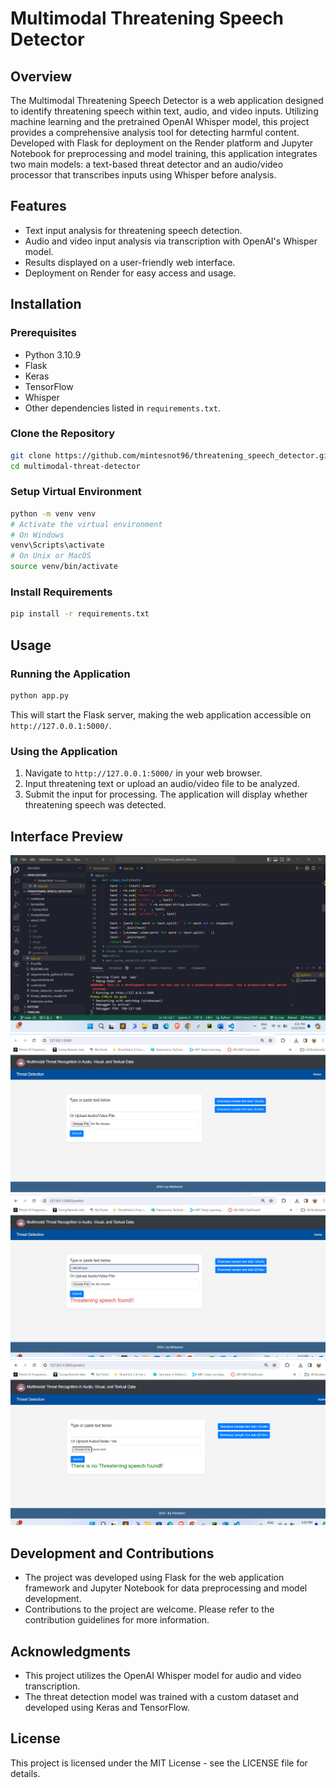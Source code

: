 # Multimodal Threatening Speech Detector

## Overview
The Multimodal Threatening Speech Detector is a web application designed to identify threatening speech within text, audio, and video inputs. Utilizing machine learning and the pretrained OpenAI Whisper model, this project provides a comprehensive analysis tool for detecting harmful content. Developed with Flask for deployment on the Render platform and Jupyter Notebook for preprocessing and model training, this application integrates two main models: a text-based threat detector and an audio/video processor that transcribes inputs using Whisper before analysis.

## Features
- Text input analysis for threatening speech detection.
- Audio and video input analysis via transcription with OpenAI's Whisper model.
- Results displayed on a user-friendly web interface.
- Deployment on Render for easy access and usage.

## Installation

### Prerequisites
- Python 3.10.9
- Flask
- Keras
- TensorFlow
- Whisper
- Other dependencies listed in `requirements.txt`.

### Clone the Repository
```bash
git clone https://github.com/mintesnot96/threatening_speech_detector.git
cd multimodal-threat-detector
```

### Setup Virtual Environment
```bash
python -m venv venv
# Activate the virtual environment
# On Windows
venv\Scripts\activate
# On Unix or MacOS
source venv/bin/activate
```

### Install Requirements
```bash
pip install -r requirements.txt
```

## Usage

### Running the Application
```bash
python app.py
```
This will start the Flask server, making the web application accessible on `http://127.0.0.1:5000/`.

### Using the Application
1. Navigate to `http://127.0.0.1:5000/` in your web browser.
2. Input threatening text or upload an audio/video file to be analyzed.
3. Submit the input for processing. The application will display whether threatening speech was detected.

## Interface Preview
![Screenshot 1](screanshots/Code%20Screenshot%202024-02-25%20162143%20.png)
![Screenshot 2](screanshots/UI1%20Screenshot%202024-02-25%20162355.png)
![Screenshot 1](screanshots/UI%202%20Screenshot%202024-02-25%20162503.png)
![Screenshot 2](screanshots/UI%203%20Screenshot%202024-02-25%20162645.png)

## Development and Contributions
- The project was developed using Flask for the web application framework and Jupyter Notebook for data preprocessing and model development.
- Contributions to the project are welcome. Please refer to the contribution guidelines for more information.

## Acknowledgments
- This project utilizes the OpenAI Whisper model for audio and video transcription.
- The threat detection model was trained with a custom dataset and developed using Keras and TensorFlow.

## License
This project is licensed under the MIT License - see the LICENSE file for details.
